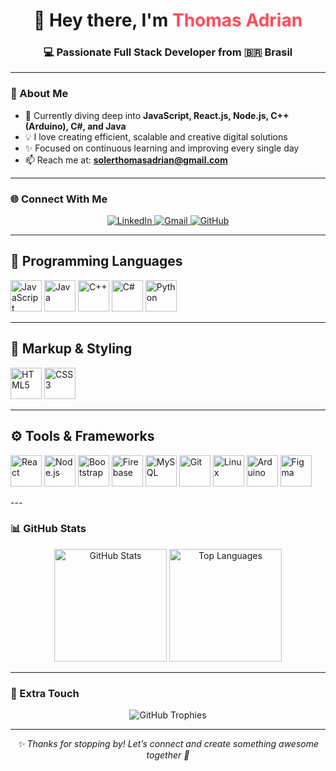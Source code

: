 <h1 align="center">👋 Hey there, I'm <span style="color:#ff4d5a;">Thomas Adrian</span></h1>
<h3 align="center">💻 Passionate Full Stack Developer from 🇧🇷 Brasil</h3>

---

### 🚀 About Me  
- 🌱 Currently diving deep into **JavaScript, React.js, Node.js, C++ (Arduino), C#, and Java**  
- 💡 I love creating efficient, scalable and creative digital solutions  
- ✨ Focused on continuous learning and improving every single day  
- 📫 Reach me at: **solerthomasadrian@gmail.com**

---

### 🌐 Connect With Me  
<p align="center">
  <a href="https://www.linkedin.com/in/thomas-adrian" target="_blank">
    <img src="https://img.shields.io/badge/LinkedIn-%230A66C2.svg?style=for-the-badge&logo=linkedin&logoColor=white" alt="LinkedIn"/>
  </a>
  <a href="mailto:solerthomasadrian@gmail.com" target="_blank">
    <img src="https://img.shields.io/badge/Gmail-D14836?style=for-the-badge&logo=gmail&logoColor=white" alt="Gmail"/>
  </a>
  <a href="https://github.com/Thomas-Adrian-Soler-Nilsson" target="_blank">
    <img src="https://img.shields.io/badge/GitHub-181717?style=for-the-badge&logo=github&logoColor=white" alt="GitHub"/>
  </a>
</p>

---

## 🧠 Programming Languages  
<p align="left">
  <img src="https://cdn.jsdelivr.net/gh/devicons/devicon/icons/javascript/javascript-original.svg" height="50" alt="JavaScript" />
  <img src="https://cdn.jsdelivr.net/gh/devicons/devicon/icons/java/java-original.svg" height="50" alt="Java" />
  <img src="https://cdn.jsdelivr.net/gh/devicons/devicon/icons/cplusplus/cplusplus-original.svg" height="50" alt="C++" />
  <img src="https://cdn.jsdelivr.net/gh/devicons/devicon/icons/csharp/csharp-original.svg" height="50" alt="C#" />
  <img src="https://cdn.jsdelivr.net/gh/devicons/devicon/icons/python/python-original.svg" height="50" alt="Python" />
</p>

---

## 🎨 Markup & Styling  
<p align="left">
  <img src="https://cdn.jsdelivr.net/gh/devicons/devicon/icons/html5/html5-original.svg" height="50" alt="HTML5" />
  <img src="https://cdn.jsdelivr.net/gh/devicons/devicon/icons/css3/css3-original.svg" height="50" alt="CSS3" />
</p>

---

## ⚙️ Tools & Frameworks  
<p align="left">
  <img src="https://cdn.jsdelivr.net/gh/devicons/devicon/icons/react/react-original.svg" height="50" alt="React" />
  <img src="https://cdn.jsdelivr.net/gh/devicons/devicon/icons/nodejs/nodejs-original.svg" height="50" alt="Node.js" />
  <img src="https://cdn.jsdelivr.net/gh/devicons/devicon/icons/bootstrap/bootstrap-original.svg" height="50" alt="Bootstrap" />
  <img src="https://cdn.jsdelivr.net/gh/devicons/devicon/icons/firebase/firebase-plain.svg" height="50" alt="Firebase" />
  <img src="https://cdn.jsdelivr.net/gh/devicons/devicon/icons/mysql/mysql-original.svg" height="50" alt="MySQL" />
  <img src="https://cdn.jsdelivr.net/gh/devicons/devicon/icons/git/git-original.svg" height="50" alt="Git" />
  <img src="https://cdn.jsdelivr.net/gh/devicons/devicon/icons/linux/linux-original.svg" height="50" alt="Linux" />
  <img src="https://cdn.jsdelivr.net/gh/devicons/devicon/icons/arduino/arduino-original.svg" height="50" alt="Arduino" />
  <img src="https://cdn.jsdelivr.net/gh/devicons/devicon/icons/figma/figma-original.svg" height="50" alt="Figma" />
</p>
---

### 📊 GitHub Stats  
<div align="center">
  <img height="180em" src="https://github-readme-stats.vercel.app/api?username=Thomas-Adrian-Soler-Nilsson&show_icons=true&theme=tokyonight&hide=prs" alt="GitHub Stats"/>
  <img height="180em" src="https://github-readme-stats.vercel.app/api/top-langs/?username=Thomas-Adrian-Soler-Nilsson&layout=compact&theme=tokyonight" alt="Top Languages"/>
</div>

---

### 🎨 Extra Touch  
<p align="center">
  <img src="https://github-profile-trophy.vercel.app/?username=Thomas-Adrian-Soler-Nilsson&theme=radical&no-frame=true&no-bg=false&margin-w=4" alt="GitHub Trophies"/>
</p>

---

<p align="center">
  <i>✨ Thanks for stopping by! Let’s connect and create something awesome together 🚀</i>
</p>
